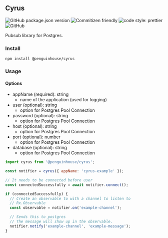 Cyrus
---
![GitHub package.json version](https://img.shields.io/github/package-json/v/JamesTeague/cyrus) ![Commitizen friendly](https://img.shields.io/badge/commitizen-friendly-brightgreen.svg) ![code style: prettier](https://img.shields.io/badge/code_style-prettier-ff69b4.svg) ![GitHub](https://img.shields.io/github/license/JamesTeague/typescript-template)

Pubsub library for Postgres.

### Install
```
npm install @penguinhouse/cyrus
```

### Usage
#### Options
- appName (required): string
    - name of the application (used for logging)
- user (optional): string
    - option for Postgres Pool Connection
- password (optional): string
    - option for Postgres Pool Connection
- host (optional): string
    - option for Postgres Pool Connection
- port (optional): number
    - option for Postgres Pool Connection
- database (optional): string
    - option for Postgres Pool Connection


```javascript
import cyrus from '@penguinhouse/cyrus';

const notifier = cyrus({ appName: 'cyrus-example' });

// It needs to be connected before user
const connectedSuccessfully = await notifier.connect();

if (connectedSuccessfully) {
  // Create an observable to with a channel to listen to
  // Rx.Observable
  const observable = notifier.on('example-channel');

  // Sends this to postgres
  // The message will show up in the observable.
  notifier.notify('example-channel', 'example-message');
}
```
